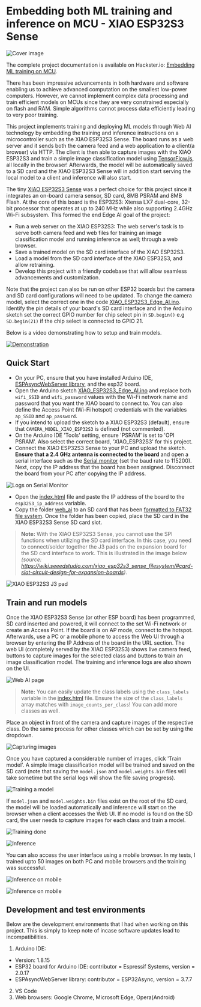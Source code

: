 # Embedding both ML training and inference on MCU - XIAO ESP32S3 Sense

![Cover image](media/cover_image.jpg)

The complete project documentation is available on Hackster.io: [Embedding ML training on MCU](https://www.hackster.io/sologithu/embedding-ml-training-on-mcu-b3cfd2).

There has been impressive advancements in both hardware and software enabling us to achieve advanced computation on the smallest low-power computers. However, we cannot implement complex data processing and train efficient models on MCUs since they are very constrained especially on flash and RAM. Simple algorithms cannot process data efficiently leading to very poor training. 

This project implements training and deploying ML models through Web AI technology by embedding the training and inference instructions on a microcontroller such as the XIAO ESP32S3 Sense. The board runs as a web server and it sends both the camera feed and a web application to a client(a browser) via HTTP. The client is then able to capture images with the XIAO ESP32S3 and train a simple image classification model using [TensorFlow.js](https://www.tensorflow.org/js), all locally in the browser! Afterwards, the model will be automatically saved to a SD card and the XIAO ESP32S3 Sense will in addition start serving the local model to a client and inference will also start. 

The tiny [XIAO ESP32S3 Sense](https://wiki.seeedstudio.com/xiao_esp32s3_getting_started/) was a perfect choice for this project since it integrates an on-board camera sensor, SD card, 8MB PSRAM and 8MB Flash. At the core of this board is the ESP32S3: Xtensa LX7 dual-core, 32-bit processor that operates at up to 240 MHz while also supporting 2.4GHz Wi-Fi subsystem. This formed the end Edge AI goal of the project:
- Run a web server on the XIAO ESP32S3: The web server's task is to serve both camera feed and web files for training an image classification model and running inference as well; through a web browser.
- Save a trained model on the SD card interface of the XIAO ESP32S3.
- Load a model from the SD card interface of the XIAO ESP32S3, and allow retraining.
- Develop this project with a friendly codebase that will allow seamless advancements and customization.

Note that the project can also be run on other ESP32 boards but the camera and SD card configurations will need to be updated. To change the camera model, select the correct one in the code [XIAO_ESP32S3_Edge_AI.ino](XIAO_ESP32S3_Edge_AI/XIAO_ESP32S3_Edge_AI.ino). Identify the pin details of your board's SD card interface and in the Arduino sketch set the correct GPIO number for chip select pin in ```SD.begin()``` e.g ```SD.begin(21)``` if the chip select is connected to GPIO 21.

Below is a video demonstrating how to setup and train models.

[![Demonstration](http://img.youtube.com/vi/UVWmFLhP9X4/0.jpg)](http://www.youtube.com/watch?v=UVWmFLhP9X4 "Embedding ML training on MCU")

## Quick Start

- On your PC, ensure that you have installed Arduino IDE, [ESPAsyncWebServer library](https://github.com/ESP32Async/ESPAsyncWebServer), and the esp32 board.
- Open the Arduino sketch [XIAO_ESP32S3_Edge_AI.ino](XIAO_ESP32S3_Edge_AI/XIAO_ESP32S3_Edge_AI.ino) and replace both ```wifi_SSID``` and ```wifi_password``` values with the Wi-Fi network name and password that you want the XIAO board to connect to. You can also define the Access Point (Wi-Fi hotspot) credentials with the variables ```ap_SSID``` and ```ap_password```.
- If you intend to upload the sketch to a XIAO ESP32S3 (default), ensure that ```CAMERA_MODEL_XIAO_ESP32S3``` is defined (not commented).
- On the Arduino IDE 'Tools' setting, ensure 'PSRAM' is set to 'OPI PSRAM'. Also select the correct board, 'XIAO_ESP32S3' for this project.
- Connect the XIAO ESP32S3 Sense to your PC and upload the sketch. **Ensure that a 2.4 GHz antenna is connected to the board** and open a serial interface such as the [Serial monitor](https://docs.arduino.cc/software/ide-v2/tutorials/ide-v2-serial-monitor/) (set the baud rate to 115200). Next, copy the IP address that the board has been assigned. Disconnect the board from your PC after copying the IP address.

![Logs on Serial Monitor](media/Serial_Monitor_successful_wireless_conn.png)

- Open the [index.html](web_ai/index.html) file and paste the IP address of the board to the ```esp32S3_ip_address``` variable.
- Copy the folder [web_ai](web_ai/) to an SD card that has been [formatted to FAT32 file system](https://wiki.seeedstudio.com/xiao_esp32s3_sense_filesystem/#prepare-the-microsd-card). Once the folder has been copied, place the SD card in the XIAO ESP32S3 Sense SD card slot.

> **Note:** With the XIAO ESP32S3 Sense, you cannot use the SPI functions when utilizing the SD card interface. In this case, you need to connect/solder together the J3 pads on the expansion board for the SD card interface to work. This is illustrated in the image below <em>(source: https://wiki.seeedstudio.com/xiao_esp32s3_sense_filesystem/#card-slot-circuit-design-for-expansion-boards)</em>.

![XIAO ESP32S3 J3 pad](media/XIAO_ESP32S3_J3_pad.png)

## Train and run models

Once the XIAO ESP32S3 Sense (or other ESP board) has been programmed, SD card inserted and powered, it will connect to the set Wi-Fi network or create an Access Point. If the board is on AP mode, connect to the hotspot. Afterwards, use a PC or a mobile phone to access the Web UI through a browser by entering the IP Address of the board in the URL section. The web UI (completely served by the XIAO ESP32S3) shows live camera feed, buttons to capture images for the selected class and buttons to train an image classification model. The training and inference logs are also shown on the UI.

![Web AI page](media/Web_AI_page.png)

> **Note:** You can easily update the class labels using the ```class_labels``` variable in the [index.html](web_ai/index.html) file. Ensure the size of the ```class_labels``` array matches with ```image_counts_per_class```! You can add more classes as well.

Place an object in front of the camera and capture images of the respective class. Do the same process for other classes which can be set by using the dropdown. 

![Capturing images](media/Web_AI_page_capturing_images.png)

Once you have captured a considerable number of images, click 'Train model'. A simple image classification model will be trained and saved on the SD card (note that saving the ```model.json``` and ```model.weights.bin``` files will take sometime but the serial logs will show the file saving progress).

![Training a model](media/Web_AI_page_model_training.png)

If ```model.json``` and ```model.weights.bin``` files exist on the root of the SD card, the model will be loaded automatically and inference will start on the browser when a client accesses the Web UI. If no model is found on the SD card, the user needs to capture images for each class and train a model.

![Training done](media/Web_AI_page_model_training_done.png)

![Inference](media/Web_AI_page_inference.png)

You can also access the user interface using a mobile browser. In my tests, I trained upto 50 images on both PC and mobile browsers and the training was successful.

![Inference on mobile](media/Web_AI_page_inference_on_mobile.png)

![Inference on mobile](media/Web_AI_page_inference_on_mobile_2.png)

## Development and test environments

Below are the development environments that I had when working on this project. This is simply to keep note of incase software updates lead to incompatibilities.

1) Arduino IDE: 
- Version: 1.8.15
- ESP32 board for Arduino IDE: contributor = Espressif Systems, version = 2.0.17
- ESPAsyncWebServer library: contributor = ESP32Async, version = 3.7.7
2) VS Code
3) Web browsers: Google Chrome, Microsoft Edge, Opera(Android)